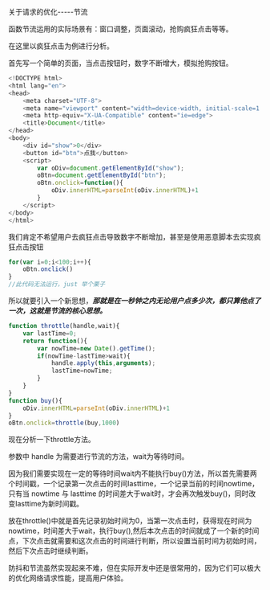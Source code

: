 关于请求的优化-----节流

函数节流运用的实际场景有：窗口调整，页面滚动，抢购疯狂点击等等。

在这里以疯狂点击为例进行分析。

首先写一个简单的页面，当点击按钮时，数字不断增大，模拟抢购按钮。

```js
<!DOCTYPE html>
<html lang="en">
<head>
    <meta charset="UTF-8">
    <meta name="viewport" content="width=device-width, initial-scale=1.0">
    <meta http-equiv="X-UA-Compatible" content="ie=edge">
    <title>Document</title>
</head>
<body>
    <div id="show">0</div>
    <button id="btn">点我</button>
    <script>
        var oDiv=document.getElementById("show");
        oBtn=document.getElementById("btn");
        oBtn.onclick=function(){
            oDiv.innerHTML=parseInt(oDiv.innerHTML)+1
        }
    </script>
</body>
</html>
```

我们肯定不希望用户去疯狂点击导致数字不断增加，甚至是使用恶意脚本去实现疯狂点击按钮

```js
for(var i=0;i<100;i++){
    oBtn.onclick()
}
//此代码无法运行，just 举个栗子
```

所以就要引入一个新思想，_**那就是在一秒钟之内无论用户点多少次，都只算他点了一次，这就是节流的核心思想。**_

```js
function throttle(handle,wait){
    var lastTime=0;
    return function(){
        var nowTime=new Date().getTime();
        if(nowTime-lastTime>wait){
            handle.apply(this,arguments);
            lastTime=nowTime;
        }
    }
}
function buy(){
    oDiv.innerHTML=parseInt(oDiv.innerHTML)+1
}
oBtn.onclick=throttle(buy,1000)
```

现在分析一下throttle方法。

参数中 handle 为需要进行节流的方法，wait为等待时间。

因为我们需要实现在一定的等待时间wait内不能执行buy\(\)方法，所以首先需要两个时间戳，一个记录第一次点击的时间lasttime，一个记录当前的时间nowtime，只有当 nowtime 与 lasttime 的时间差大于wait时，才会再次触发buy\(\)，同时改变lasttime为新时间戳。

放在throttle\(\)中就是首先记录初始时间为0，当第一次点击时，获得现在时间为nowtime，时间差大于wait，执行buy\(\),然后本次点击的时间就成了一个新的时间点，下次点击就需要和这次点击的时间进行判断，所以设置当前时间为初始时间，然后下次点击时继续判断。

防抖和节流虽然实现起来不难，但在实际开发中还是很常用的，因为它们可以极大的优化网络请求性能，提高用户体验。

